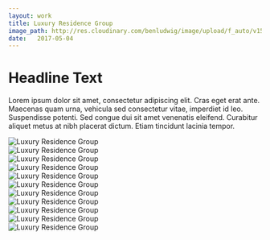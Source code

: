 ```yaml
---
layout: work
title: Luxury Residence Group
image_path: http://res.cloudinary.com/benludwig/image/upload/f_auto/v1500057553/power-1_sfkdmi.jpg
date:   2017-05-04
---
```

<div class="grid-container">
<div class="grid">
<div class="grid-sizer"></div>
<div class="grid-item">
  <div class="copy-block">
    <h1>Headline Text</h1>
    <p>Lorem ipsum dolor sit amet, consectetur adipiscing elit. Cras eget erat ante. Maecenas quam urna, vehicula sed consectetur vitae, imperdiet id leo. Suspendisse potenti. Sed congue dui sit amet venenatis eleifend. Curabitur aliquet metus at nibh placerat dictum. Etiam tincidunt lacinia tempor.</p>
  </div>
</div>
<div class="grid-item">
<img src="http://res.cloudinary.com/benludwig/image/upload/f_auto/v1500057561/power-3_d28hzj.jpg" alt="Luxury Residence Group">
</div>
<div class="grid-item">
<img src="http://res.cloudinary.com/benludwig/image/upload/f_auto/v1500057587/power-2_hregkn.jpg" alt="Luxury Residence Group">
</div>
<div class="grid-item">
<img src="http://res.cloudinary.com/benludwig/image/upload/f_auto/v1500057553/power-1_sfkdmi.jpg" alt="Luxury Residence Group">
</div>
<div class="grid-item">
<img src="http://res.cloudinary.com/benludwig/image/upload/f_auto/v1500057569/power-8_qnuu4k.jpg" alt="Luxury Residence Group">
</div>
<div class="grid-item">
<img src="http://res.cloudinary.com/benludwig/image/upload/f_auto/v1500057591/power-10_eh4xpq.jpg" alt="Luxury Residence Group">
</div>
<div class="grid-item">
<img src="http://res.cloudinary.com/benludwig/image/upload/f_auto/v1500057561/power-7_qxajyf.jpg" alt="Luxury Residence Group">
</div>
<div class="grid-item">
<img src="http://res.cloudinary.com/benludwig/image/upload/f_auto/v1500057568/power-5_jclxfu.jpg" alt="Luxury Residence Group">
</div>
<div class="grid-item">
<img src="http://res.cloudinary.com/benludwig/image/upload/f_auto/v1500057586/power-11_evbjpf.jpg" alt="Luxury Residence Group">
</div>
<div class="grid-item">
<img src="http://res.cloudinary.com/benludwig/image/upload/f_auto/v1500057573/power-9_imcgbz.jpg" alt="Luxury Residence Group">
</div>
<div class="grid-item">
<img src="http://res.cloudinary.com/benludwig/image/upload/f_auto/v1500057580/power-4_fwcboc.jpg" alt="Luxury Residence Group">
</div>
<div class="grid-item">
<img src="http://res.cloudinary.com/benludwig/image/upload/f_auto/v1500057580/power-12_fmpqky.jpg" alt="Luxury Residence Group">
</div>
</div>
</div>
